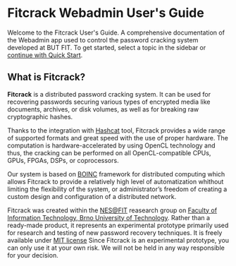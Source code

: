 # Fitcrack Webadmin User's Guide

Welcome to the Fitcrack User's Guide. A comprehensive documentation of the Webadmin app used to control the password cracking system developed at BUT FIT. To get started, select a topic in the sidebar or [continue with Quick Start](guide/start.md).

<!-- ![App preview](./_media/img/overview/dashboard.png) -->

## What is Fitcrack?

**Fitcrack** is a distributed password cracking system. It can be used for recovering passwords securing various types of encrypted media like documents, archives, or disk volumes, as well as for breaking raw cryptographic hashes.

Thanks to the integration with [Hashcat](https://hashcat.net/) tool, Fitcrack provides a wide range of supported formats and great speed with the use of proper hardware. The computation is hardware-accelerated by using OpenCL technology and thus, the cracking can be performed on all OpenCL-compatible CPUs, GPUs, FPGAs, DSPs, or coprocessors.

Our system is based on [BOINC](http://boinc.berkeley.edu/) framework for distributed computing which allows Fitcrack to provide a relatively high level of automatization whithout limiting the flexibility of the system, or administrator’s freedom of creating a custom design and configuration of a distributed network.

Fitcrack was created within the [NES@FIT](http://www.fit.vutbr.cz/research/groups/nes@fit/index.php.en) reasearch group on [Faculty of Information Technology, Brno University of Technology](http://www.fit.vutbr.cz/.en). Rather than a ready-made product, it represents an experimental prototype primarily used for research and testing of new password recovery techniques. It is freely available under [MIT license](https://opensource.org/licenses/MIT) Since Fitcrack is an experimental prototype, you can only use it at your own risk. We will not be held in any way responsible for your decision.
